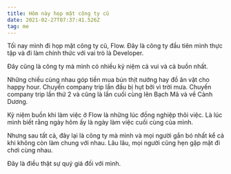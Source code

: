 ```yaml
---
title: Hôm này họp mặt công ty cũ
date: 2021-02-27T07:37:41.526Z
tag: me
---
```

Tối nay mình đi họp mặt công ty cũ, Flow. Đây là công ty đầu tiên mình thực tập và đi làm chính thức với vai trò là Developer.

Đây cũng là công ty mà mình có nhiều kỷ niệm cả vui và cả buồn nhất.

Những chiều cùng nhau góp tiền mua bún thịt nướng hay đồ ăn vặt cho happy hour. Chuyến company trip lần đầu bị hụt bởi vì trời mưa. Chuyến company trip lần thứ 2 và cũng là lần cuối cùng lên Bạch Mã và về Cảnh Dương.

Kỷ niệm buồn khi làm việc ở Flow là những lúc đồng nghiệp thôi việc. Là lúc mình biết rằng ngày hôm ấy là ngày làm việc cuối cùng của mình. 

Nhưng sau tất cả, đây lại là công ty mà mình và mọi người gắn bó nhất kể cả khi không còn làm chung với nhau. Lâu lâu, mọi người cũng hẹn gặp mặt đi chơi cùng nhau.

Đây là điều thật sự quý giá đối với mình.
